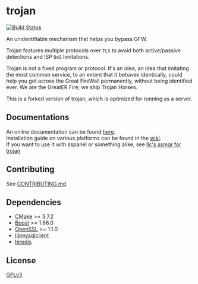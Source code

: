 # trojan

[![Build Status](https://dev.azure.com/kunagisamari/trojan-redis/_apis/build/status/DenrianWeiss.trojan-cluster?branchName=master)](https://dev.azure.com/kunagisamari/trojan-redis/_build/latest?definitionId=1&branchName=master)

An unidentifiable mechanism that helps you bypass GFW.

Trojan features multiple protocols over `TLS` to avoid both active/passive detections and ISP `QoS` limitations.

Trojan is not a fixed program or protocol. It's an idea, an idea that imitating the most common service, to an extent that it behaves identically, could help you get across the Great FireWall permanently, without being identified ever. We are the GreatER Fire; we ship Trojan Horses.  

This is a forked version of trojan, which is optimized for running as a server.

## Documentations

An online documentation can be found [here](https://trojan-gfw.github.io/trojan/).  
Installation guide on various platforms can be found in the [wiki](https://github.com/trojan-gfw/trojan/wiki/Binary-&-Package-Distributions).  
If you want to use it with sspanel or something alike, see [llc's ssmgr for trojan](https://github.com/llc1123/ssmgr-trojan-client)

## Contributing

See [CONTRIBUTING.md](CONTRIBUTING.md).

## Dependencies

- [CMake](https://cmake.org/) >= 3.7.2
- [Boost](http://www.boost.org/) >= 1.66.0
- [OpenSSL](https://www.openssl.org/) >= 1.1.0
- [libmysqlclient](https://dev.mysql.com/downloads/connector/c/)
- [hiredis](https://github.com/redis/hiredis)

## License

[GPLv3](LICENSE)
